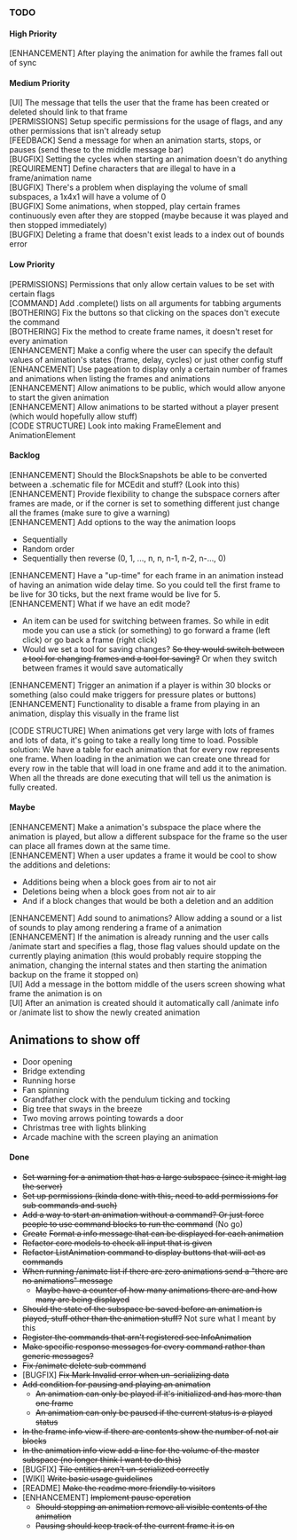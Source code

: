 ### TODO
#### High Priority
[ENHANCEMENT] After playing the animation for awhile the frames fall out of sync  

#### Medium Priority
[UI] The message that tells the user that the frame has been created or deleted should link to that frame  
[PERMISSIONS] Setup specific permissions for the usage of flags, and any other permissions that isn't already setup  
[FEEDBACK] Send a message for when an animation starts, stops, or pauses (send these to the middle message bar)  
[BUGFIX] Setting the cycles when starting an animation doesn't do anything  
[REQUIREMENT] Define characters that are illegal to have in a frame/animation name  
[BUGFIX] There's a problem when displaying the volume of small subspaces, a 1x4x1 will have a volume of 0  
[BUGFIX] Some animations, when stopped, play certain frames continuously even after they are stopped (maybe because it 
was played and then stopped immediately)  
[BUGFIX] Deleting a frame that doesn't exist leads to a index out of bounds error  

#### Low Priority
[PERMISSIONS] Permissions that only allow certain values to be set with certain flags  
[COMMAND] Add .complete() lists on all arguments for tabbing arguments  
[BOTHERING] Fix the buttons so that clicking on the spaces don't execute the command  
[BOTHERING] Fix the method to create frame names, it doesn't reset for every animation  
[ENHANCEMENT] Make a config where the user can specify the default values of animation's states 
(frame, delay, cycles) or just other config stuff  
[ENHANCEMENT] Use pageation to display only a certain number of frames and animations when listing 
the frames and animations  
[ENHANCEMENT] Allow animations to be public, which would allow anyone to start the given animation  
[ENHANCEMENT] Allow animations to be started without a player present (which would hopefully allow stuff)  
[CODE STRUCTURE] Look into making FrameElement and AnimationElement  
#### Backlog
[ENHANCEMENT] Should the BlockSnapshots be able to be converted between a .schematic file for 
MCEdit and stuff? (Look into this)  
[ENHANCEMENT] Provide flexibility to change the subspace corners after frames are made, or if 
the corner is set to something different just change all the frames (make sure to give a warning)  
[ENHANCEMENT] Add options to the way the animation loops
* Sequentially 
* Random order
* Sequentially then reverse (0, 1, ..., n, n, n-1, n-2, n-..., 0)  

[ENHANCEMENT] Have a "up-time" for each frame in an animation instead of having an animation wide 
delay time. So you could tell the first frame to be live for 30 ticks, but the next frame would be 
live for 5.  
[ENHANCEMENT] What if we have an edit mode? 
* An item can be used for switching between frames. So while in edit mode you can use a stick (or something) to go forward a frame (left click) or go back a frame (right click)
* Would we set a tool for saving changes? ~~So they would switch between a tool for changing frames and a tool for saving?~~ Or when they switch between frames it would save automatically

[ENHANCEMENT] Trigger an animation if a player is within 30 blocks or something (also could make triggers for pressure plates or buttons)
[ENHANCEMENT] Functionality to disable a frame from playing in an animation, display this visually in the frame list

[CODE STRUCTURE] When animations get very large with lots of frames and lots of data, 
it's going to take a really long time to load. Possible solution: We have a table for each 
animation that for every row represents one frame. When loading in the animation we can create
one thread for every row in the table that will load in one frame and add it to the animation.
When all the threads are done executing that will tell us the animation is fully created.  

#### Maybe
[ENHANCEMENT] Make a animation's subspace the place where the animation is played, but allow a different subspace for 
the frame so the user can place all frames down at the same time.  
[ENHANCEMENT] When a user updates a frame it would be cool to show the additions and deletions:
 * Additions being when a block goes from air to not air
 * Deletions being when a block goes from not air to air
 * And if a block changes that would be both a deletion and an addition
 
[ENHANCEMENT] Add sound to animations? Allow adding a sound or a list of sounds to play among rendering a frame of a animation  
[ENHANCEMENT] If the animation is already running and the user calls /animate start <name> and specifies a flag, those 
flag values should update on the currently playing animation (this would probably require stopping the animation, changing 
the internal states and then starting the animation backup on the frame it stopped on)  
[UI] Add a message in the bottom middle of the users screen showing what frame the animation is on  
[UI] After an animation is created should it automatically call /animate <name> info or /animate list to show the newly created animation  

## Animations to show off
* Door opening
* Bridge extending
* Running horse
* Fan spinning
* Grandfather clock with the pendulum ticking and tocking
* Big tree that sways in the breeze
* Two moving arrows pointing towards a door
* Christmas tree with lights blinking
* Arcade machine with the screen playing an animation

#### Done
* ~~Set warning for a animation that has a large subspace (since it might lag the server)~~
* ~~Set up permissions (kinda done with this, need to add permissions for sub commands and such)~~
* ~~Add a way to start an animation without a command? Or just force people to use command blocks to run the command~~ (No go)
* ~~Create~~ ~~Format a info message that can be displayed for each animation~~
* ~~Refactor core models to check all input that is given~~
* ~~Refactor ListAnimation command to display buttons that will act as commands~~
* ~~When running /animate list if there are zero animations send a "there are no animations" message~~
    * ~~Maybe have a counter of how many animations there are and how many are being displayed~~
* ~~Should the state of the subspace be saved before an animation is played, stuff other than the animation stuff?~~ Not sure what I meant by this
* ~~Register the commands that arn't registered see InfoAnimation~~
* ~~Make specific response messages for every command rather than generic messages?~~
* ~~Fix /animate delete sub command~~  
* [BUGFIX] ~~Fix Mark Invalid error when un-serializing data~~
* ~~Add condition for pausing and playing an animation~~
    * ~~An animation can only be played if it's initialized and has more than one frame~~
    * ~~An animation can only be paused if the current status is a played status~~
* ~~In the frame info view if there are contents show the number of not air blocks~~
* ~~In the animation info view add a line for the volume of the master subspace (no longer think I want to do this)~~  
* [BUGFIX] ~~Tile entities aren't un-serialized correctly~~
* [WIKI] ~~Write basic usage guidelines~~  
* [README] ~~Make the readme more friendly to visitors~~
* [ENHANCEMENT] ~~Implement pause operation~~
  * ~~Should stopping an animation remove all visible contents of the animation~~
  * ~~Pausing should keep track of the current frame it is on~~  
